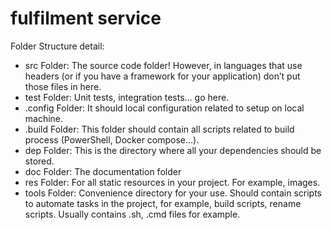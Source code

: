 # fulfilment service

Folder Structure detail:
- src Folder: The source code folder! However, in languages that use headers (or if you have a framework for your application) don’t put those files in here.
- test Folder: Unit tests, integration tests… go here.
- .config Folder: It should local configuration related to setup on local machine.
- .build Folder: This folder should contain all scripts related to build process (PowerShell, Docker compose…).
- dep Folder: This is the directory where all your dependencies should be stored.
- doc Folder: The documentation folder
- res Folder: For all static resources in your project. For example, images.
- tools Folder: Convenience directory for your use. Should contain scripts to automate tasks in the project, for example, build scripts, rename scripts. Usually contains .sh, .cmd files for example.
